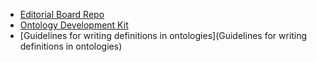 - [Editorial Board Repo](https://github.com/TSRProject/Editorial-Curation)
- [Ontology Development Kit](https://github.com/INCATools/ontology-development-kit)
- [Guidelines for writing definitions in ontologies](Guidelines for writing definitions in ontologies)
